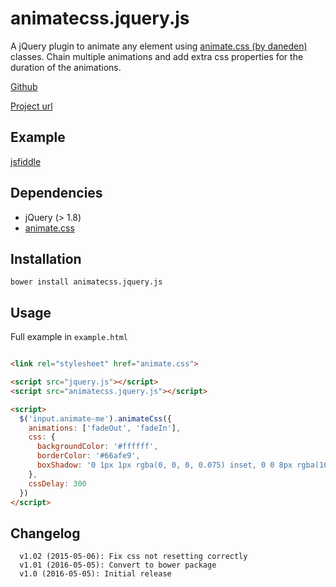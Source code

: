 # animatecss.jquery.js

A jQuery plugin to animate any element using [animate.css (by daneden)](https://daneden.github.io/animate.css/) classes. Chain multiple animations and add extra css properties for the duration of the animations.

[Github](https://github.com/jarvelov/animatecss.jquery.js)

[Project url](https://tobias.jarvelov.se/portfolio/animatecss.jquery.js/)

## Example

[jsfiddle](https://jsfiddle.net/jarvelov/sef7rdcg/)

## Dependencies

 * jQuery (> 1.8)
 * [animate.css](https://daneden.github.io/animate.css/)

## Installation

`bower install animatecss.jquery.js`

## Usage

Full example in `example.html`

```html

<link rel="stylesheet" href="animate.css">

<script src="jquery.js"></script>
<script src="animatecss.jquery.js"></script>

<script>
  $('input.animate-me').animateCss({
    animations: ['fadeOut', 'fadeIn'],
    css: {
      backgroundColor: '#ffffff',
      borderColor: '#66afe9',
      boxShadow: '0 1px 1px rgba(0, 0, 0, 0.075) inset, 0 0 8px rgba(102,175,233, 0.6)'
    },
    cssDelay: 300
  })
</script>
```

## Changelog
```
  v1.02 (2015-05-06): Fix css not resetting correctly
  v1.01 (2016-05-05): Convert to bower package
  v1.0 (2016-05-05): Initial release
```
